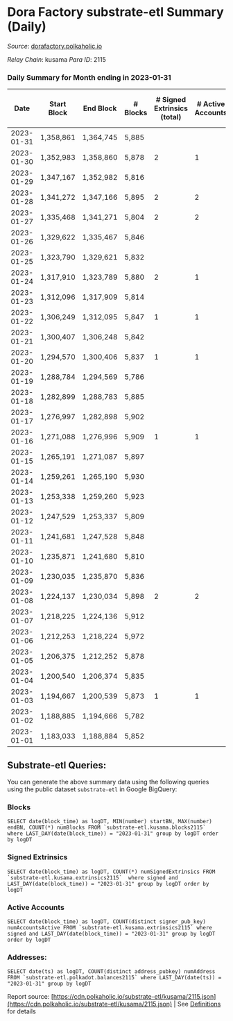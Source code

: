 # Dora Factory substrate-etl Summary (Daily)

_Source_: [dorafactory.polkaholic.io](https://dorafactory.polkaholic.io)

*Relay Chain*: kusama
*Para ID*: 2115



### Daily Summary for Month ending in 2023-01-31


| Date | Start Block | End Block | # Blocks | # Signed Extrinsics (total) | # Active Accounts | # Passive | # New | # Addresses with Balances | # Events | # Transfers | # XCM Transfers In | # XCM Transfers Out |
| ---- | ----------- | --------- | -------- | --------------------------- | ----------------- | --------- | ----- | ------------------------- | -------- | ----------- | ------------------ | ------------------- |
| 2023-01-31 | 1,358,861 | 1,364,745 | 5,885  |  |  |  |  | 372 | 11,774 |   |   |   |
| 2023-01-30 | 1,352,983 | 1,358,860 | 5,878  | 2 | 1 |  |  | 372 | 11,773 | 2  |   |   |
| 2023-01-29 | 1,347,167 | 1,352,982 | 5,816  |  |  |  |  | 372 | 11,635 |   |   |   |
| 2023-01-28 | 1,341,272 | 1,347,166 | 5,895  | 2 | 2 |  |  | 372 | 11,807 | 2  |   |   |
| 2023-01-27 | 1,335,468 | 1,341,271 | 5,804  | 2 | 2 |  |  | 372 | 11,626 | 2  |   |   |
| 2023-01-26 | 1,329,622 | 1,335,467 | 5,846  |  |  |  |  | 372 | 11,695 |   |   |   |
| 2023-01-25 | 1,323,790 | 1,329,621 | 5,832  |  |  |  |  | 372 | 11,667 |   |   |   |
| 2023-01-24 | 1,317,910 | 1,323,789 | 5,880  | 2 | 1 |  |  | 372 | 11,777 | 2  |   |   |
| 2023-01-23 | 1,312,096 | 1,317,909 | 5,814  |  |  |  |  | 372 | 11,632 |   |   |   |
| 2023-01-22 | 1,306,249 | 1,312,095 | 5,847  | 1 | 1 |  |  | 372 | 11,704 | 1  |   |   |
| 2023-01-21 | 1,300,407 | 1,306,248 | 5,842  |  |  |  |  | 372 | 11,687 |   |   |   |
| 2023-01-20 | 1,294,570 | 1,300,406 | 5,837  | 1 | 1 |  |  | 372 | 11,684 | 1  |   |   |
| 2023-01-19 | 1,288,784 | 1,294,569 | 5,786  |  |  |  |  | 372 | 11,576 |   |   |   |
| 2023-01-18 | 1,282,899 | 1,288,783 | 5,885  |  |  |  |  | 372 | 11,773 |   |   |   |
| 2023-01-17 | 1,276,997 | 1,282,898 | 5,902  |  |  |  |  | 372 | 11,807 |   |   |   |
| 2023-01-16 | 1,271,088 | 1,276,996 | 5,909  | 1 | 1 |  |  | 372 | 11,828 | 1  |   |   |
| 2023-01-15 | 1,265,191 | 1,271,087 | 5,897  |  |  |  |  | 372 | 11,798 |   |   |   |
| 2023-01-14 | 1,259,261 | 1,265,190 | 5,930  |  |  |  |  | 372 | 11,863 |   |   |   |
| 2023-01-13 | 1,253,338 | 1,259,260 | 5,923  |  |  |  |  | 372 | 11,849 |   |   |   |
| 2023-01-12 | 1,247,529 | 1,253,337 | 5,809  |  |  |  |  | 372 | 11,621 |   |   |   |
| 2023-01-11 | 1,241,681 | 1,247,528 | 5,848  |  |  |  |  | 372 | 11,700 |   |   |   |
| 2023-01-10 | 1,235,871 | 1,241,680 | 5,810  |  |  |  |  | 372 | 11,623 |   |   |   |
| 2023-01-09 | 1,230,035 | 1,235,870 | 5,836  |  |  |  |  | 372 | 11,675 |   |   |   |
| 2023-01-08 | 1,224,137 | 1,230,034 | 5,898  | 2 | 2 |  |  | 372 | 11,813 | 2  |   |   |
| 2023-01-07 | 1,218,225 | 1,224,136 | 5,912  |  |  |  |  | 372 | 11,828 |   |   |   |
| 2023-01-06 | 1,212,253 | 1,218,224 | 5,972  |  |  |  |  | 372 | 11,947 |   |   |   |
| 2023-01-05 | 1,206,375 | 1,212,252 | 5,878  |  |  |  |  | 372 | 11,759 |   |   |   |
| 2023-01-04 | 1,200,540 | 1,206,374 | 5,835  |  |  |  |  | 372 | 11,674 |   |   |   |
| 2023-01-03 | 1,194,667 | 1,200,539 | 5,873  | 1 | 1 |  |  | 372 | 11,756 | 1  |   |   |
| 2023-01-02 | 1,188,885 | 1,194,666 | 5,782  |  |  |  |  | 372 | 11,567 |   |   |   |
| 2023-01-01 | 1,183,033 | 1,188,884 | 5,852  |  |  |  |  | 372 | 11,707 |   |   |   |

## Substrate-etl Queries:
You can generate the above summary data using the following queries using the public dataset `substrate-etl` in Google BigQuery:


### Blocks
```
SELECT date(block_time) as logDT, MIN(number) startBN, MAX(number) endBN, COUNT(*) numBlocks FROM `substrate-etl.kusama.blocks2115`  where LAST_DAY(date(block_time)) = "2023-01-31" group by logDT order by logDT
```


### Signed Extrinsics
```
SELECT date(block_time) as logDT, COUNT(*) numSignedExtrinsics FROM `substrate-etl.kusama.extrinsics2115`  where signed and LAST_DAY(date(block_time)) = "2023-01-31" group by logDT order by logDT
```


### Active Accounts
```
SELECT date(block_time) as logDT, COUNT(distinct signer_pub_key) numAccountsActive FROM `substrate-etl.kusama.extrinsics2115` where signed and LAST_DAY(date(block_time)) = "2023-01-31" group by logDT order by logDT
```


### Addresses:
```
SELECT date(ts) as logDT, COUNT(distinct address_pubkey) numAddress FROM `substrate-etl.polkadot.balances2115` where LAST_DAY(date(ts)) = "2023-01-31" group by logDT
```



Report source: [https://cdn.polkaholic.io/substrate-etl/kusama/2115.json](https://cdn.polkaholic.io/substrate-etl/kusama/2115.json) | See [Definitions](/DEFINITIONS.md) for details
